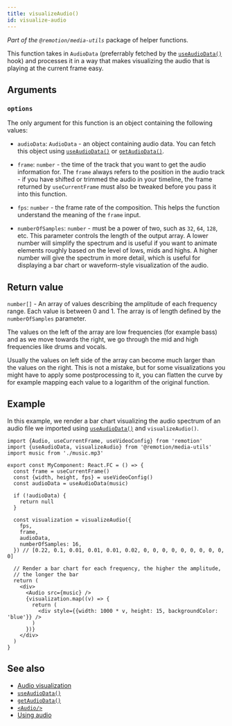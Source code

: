 ```yaml
---
title: visualizeAudio()
id: visualize-audio
---
```


_Part of the `@remotion/media-utils`_ package of helper functions.

This function takes in `AudioData` (preferrably fetched by the [`useAudioData()`](use-audio-data) hook) and processes it in a way that makes visualizing the audio that is playing at the current frame easy.

## Arguments

### `options`

The only argument for this function is an object containing the following values:

- `audioData`: `AudioData` - an object containing audio data. You can fetch this object using [`useAudioData()`](use-audio-data) or [`getAudioData()`](get-audio-data).

- `frame`: `number` - the time of the track that you want to get the audio information for. The `frame` always refers to the position in the audio track - if you have shifted or trimmed the audio in your timeline, the frame returned by `useCurrentFrame` must also be tweaked before you pass it into this function.

- `fps`: `number` - the frame rate of the composition. This helps the function understand the meaning of the `frame` input.

- `numberOfSamples`: `number` - must be a power of two, such as `32`, `64`, `128`, etc. This parameter controls the length of the output array. A lower number will simplify the spectrum and is useful if you want to animate elements roughly based on the level of lows, mids and highs. A higher number will give the spectrum in more detail, which is useful for displaying a bar chart or waveform-style visualization of the audio.

## Return value

`number[]` - An array of values describing the amplitude of each frequency range. Each value is between 0 and 1. The array is of length defined by the `numberOfSamples` parameter.

The values on the left of the array are low frequencies (for example bass) and as we move towards the right, we go through the mid and high frequencies like drums and vocals.

Usually the values on left side of the array can become much larger than the values on the right. This is not a mistake, but for some visualizations you might have to apply some postprocessing to it, you can flatten the curve by for example mapping each value to a logarithm of the original function.

## Example

In this example, we render a bar chart visualizing the audio spectrum of an audio file we imported using [`useAudioData()`](use-audio-data) and `visualizeAudio()`.

```tsx twoslash
import {Audio, useCurrentFrame, useVideoConfig} from 'remotion'
import {useAudioData, visualizeAudio} from '@remotion/media-utils'
import music from './music.mp3'

export const MyComponent: React.FC = () => {
  const frame = useCurrentFrame()
  const {width, height, fps} = useVideoConfig()
  const audioData = useAudioData(music)

  if (!audioData) {
    return null
  }

  const visualization = visualizeAudio({
    fps,
    frame,
    audioData,
    numberOfSamples: 16,
  }) // [0.22, 0.1, 0.01, 0.01, 0.01, 0.02, 0, 0, 0, 0, 0, 0, 0, 0, 0, 0]

  // Render a bar chart for each frequency, the higher the amplitude,
  // the longer the bar
  return (
    <div>
      <Audio src={music} />
      {visualization.map((v) => {
        return (
          <div style={{width: 1000 * v, height: 15, backgroundColor: 'blue'}} />
        )
      })}
    </div>
  )
}
```

## See also

- [Audio visualization](/docs/audio-visualization)
- [`useAudioData()`](/docs/use-audio-data)
- [`getAudioData()`](/docs/get-audio-data)
- [`<Audio/>`](/docs/audio)
- [Using audio](/docs/using-audio)
